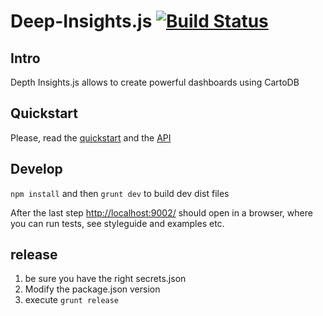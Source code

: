 Deep-Insights.js [![Build Status](http://travis-ci.org/CartoDB/deep-insights.js.png?branch=master)](http://travis-ci.org/CartoDB/deep-insights.js)
====================

## Intro

Depth Insights.js allows to create powerful dashboards using CartoDB

## Quickstart

Please, read the [quickstart](doc/quickstart.md) and the [API](doc/api.md)


## Develop

`npm install` and then `grunt dev` to build dev dist files

After the last step [http://localhost:9002/](http://localhost:9002/) should open in a browser, where you can run tests, see styleguide and examples etc.

## release

1. be sure you have the right secrets.json
1. Modify the package.json version
1. execute `grunt release`
